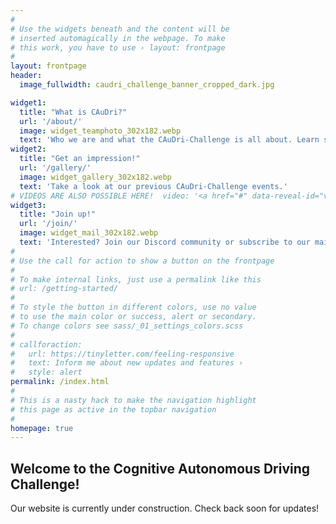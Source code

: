 ```yaml
---
#
# Use the widgets beneath and the content will be
# inserted automagically in the webpage. To make
# this work, you have to use › layout: frontpage
#
layout: frontpage
header:
  image_fullwidth: caudri_challenge_banner_cropped_dark.jpg

widget1:
  title: "What is CAuDri?"
  url: '/about/'
  image: widget_teamphoto_302x182.webp
  text: 'Who we are and what the CAuDri-Challenge is all about. Learn some of our history and future plans.'
widget2:
  title: "Get an impression!"
  url: '/gallery/'
  image: widget_gallery_302x182.webp
  text: 'Take a look at our previous CAuDri-Challenge events.'
# VIDEOS ARE ALSO POSSIBLE HERE!  video: '<a href="#" data-reveal-id="videoModal"><img src="http://phlow.github.io/feeling-responsive/images/start-video-feeling-responsive-302x182.jpg" width="302" height="182" alt=""/></a>'
widget3:
  title: "Join up!"
  url: '/join/'
  image: widget_mail_302x182.webp
  text: 'Interested? Join our Discord community or subscribe to our mailing list to never miss an update!'
#
# Use the call for action to show a button on the frontpage
#
# To make internal links, just use a permalink like this
# url: /getting-started/
#
# To style the button in different colors, use no value
# to use the main color or success, alert or secondary.
# To change colors see sass/_01_settings_colors.scss
#
# callforaction:
#   url: https://tinyletter.com/feeling-responsive
#   text: Inform me about new updates and features ›
#   style: alert
permalink: /index.html
#
# This is a nasty hack to make the navigation highlight
# this page as active in the topbar navigation
#
homepage: true
---
```

## Welcome to the Cognitive Autonomous Driving Challenge!
Our website is currently under construction. Check back soon for updates!



